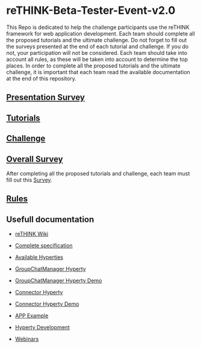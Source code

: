 # reTHINK-Beta-Tester-Event-v2.0

This Repo is dedicated to help the challenge participants use the reTHINK framework for web application development. Each team should complete all the proposed tutorials and the ultimate challenge. Do not forget to fill out the surveys presented at the end of each tutorial and challenge. If you do not, your participation will not be considered. Each team should take into account all rules, as these will be taken into account to determine the top places. In order to complete all the proposed tutorials and the ultimate challenge, it is important that each team read the available documentation at the end of this repository.

## [Presentation Survey](https://docs.google.com/forms/d/e/1FAIpQLSeFt56Ura0zkTqg_VX9od_jBZtE3-2mt_urTFvxsoRuQ3uJRw/viewform)

## [Tutorials](./Tutorials.md) 

## [Challenge](./Challenge.md)

## [Overall Survey](https://docs.google.com/forms/d/e/1FAIpQLScHq4aD7SOVrfHwWX92D_GW-VOhDlzfsIdjMvI4gYPPDXl6SQ/viewform)

After completing all the proposed tutorials and challenge, each team must fill out this [Survey](https://docs.google.com/forms/d/e/1FAIpQLScHq4aD7SOVrfHwWX92D_GW-VOhDlzfsIdjMvI4gYPPDXl6SQ/viewform).

## [Rules](./rules.md)


## Usefull documentation

* [reTHINK Wiki](https://github.com/reTHINK-project/startup/wiki)

* [Complete specification](https://github.com/reTHINK-project/specs)

* [Available Hyperties](https://github.com/reTHINK-project/dev-hyperty/tree/develop/docs)

* [GroupChatManager Hyperty](https://github.com/reTHINK-project/dev-hyperty/tree/develop/docs/group-chat-manager)

* [GroupChatManager Hyperty Demo](https://github.com/reTHINK-project/dev-hyperty/blob/develop/examples/group-chat-manager/demo.js)

* [Connector Hyperty](https://github.com/reTHINK-project/dev-hyperty/tree/develop/docs/connector)

* [Connector Hyperty Demo](https://github.com/reTHINK-project/dev-hyperty/blob/develop/examples/connector/demo.js)

* [APP Example](https://github.com/reTHINK-project/dev-app/tree/develop)

* [Hyperty Development](https://github.com/reTHINK-project/dev-hyperty-toolkit/wiki/First-Hyperty-Development)

* [Webinars](https://www.youtube.com/channel/UC4xTKj2ZvhUyJosA_fLeAhg)
